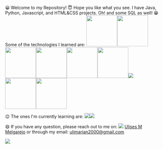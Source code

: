 <link rel="stylesheet" href="https://cdn.jsdelivr.net/gh/devicons/devicon@v2.14.0/devicon.min.css">
<p>
😀 Welcome to my Repository!
😇 Hope you like what you see. I have Java, Python, Javascript, and HTML&CSS projects. Oh! and some SQL as well!
😁 Some of the technologies I learned are: 
  <img src="https://cdn.jsdelivr.net/gh/devicons/devicon/icons/python/python-original-wordmark.svg" width="100px" /><img src="https://cdn.jsdelivr.net/gh/devicons/devicon/icons/javascript/javascript-original.svg" width="100px" /><img src="https://cdn.jsdelivr.net/gh/devicons/devicon/icons/html5/html5-original-wordmark.svg" width="100px" /><img src="https://cdn.jsdelivr.net/gh/devicons/devicon/icons/css3/css3-original-wordmark.svg" width="100px"/><img src="https://cdn.jsdelivr.net/gh/devicons/devicon/icons/mysql/mysql-original-wordmark.svg" width="100px" /><img src="https://cdn.jsdelivr.net/gh/devicons/devicon/icons/django/django-original.svg" width="100px"/><img src="https://cdn.jsdelivr.net/gh/devicons/devicon/icons/java/java-original-wordmark.svg" /><img src="https://cdn.jsdelivr.net/gh/devicons/devicon/icons/linux/linux-original.svg" width="100px"/><img src="https://cdn.jsdelivr.net/gh/devicons/devicon/icons/windows8/windows8-original.svg" width="100px"/>


😉 The ones I'm currently learning are:
<img src="https://cdn.jsdelivr.net/gh/devicons/devicon/icons/react/react-original-wordmark.svg" /><img src="https://cdn.jsdelivr.net/gh/devicons/devicon/icons/bootstrap/bootstrap-plain-wordmark.svg" />

😄 If you have any question, please reach out to me on:
  <img src="https://cdn.jsdelivr.net/gh/devicons/devicon/icons/linkedin/linkedin-original.svg" /> <a href="https://www.linkedin.com/in/ulises-mariano-melgarejo/">Ulises M Melgarejo</a>
  or through my email: ulimarian2000@gmail.com
</p>

<a href="https://github.com/anuraghazra/convoychat">
  <img align="center" src="https://github-readme-stats.vercel.app/api/top-langs/?username=Nemo3003&layout=compact" />
</a>
